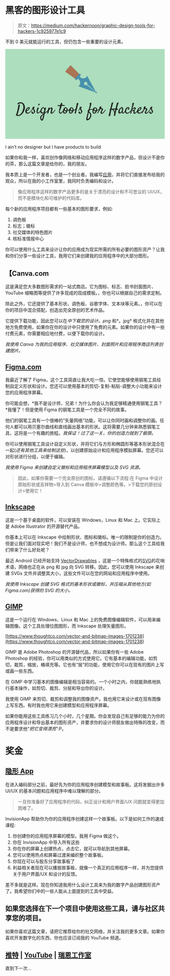 # 黑客的图形设计工具

> 原文：<https://medium.com/hackernoon/graphic-design-tools-for-hackers-1c925977e1c9>

不到 0 美元就能运行的工具，但仍包含一些重要的设计元素。

![](img/a499fda812be75d2125587035cfce9ac.png)

I ain’t no designer but I have products to build

如果你和我一样，喜欢创作像网络和移动应用程序这样的数字产品，但设计不是你的茶，那么这篇文章是给你的，我的朋友。

我本质上是一个开发者，也是一个创业者。我编写[应用](https://medium.com/rayn-studios)，并将它们直接发布给我的观众，所以在我的小工作室里，我同时负责编码和设计。

> 像应用程序这样的数字产品更多的是关于漂亮的设计和不可思议的 UI/UX，而不是模块化和可维护的代码库。

每个新的应用程序项目都有一些基本的图形要求，例如:

1.  调色板
2.  标志；徽标
3.  社交媒体的特色图片
4.  核标准情报中心

你可以使用什么工具来设计让你的应用成为现实所需的所有必要的图形资产？让我和你们分享一些设计工具，我用它们来创建我的应用程序中的大部分图形。

## 【Canva.com 

这是满足您大多数图形需求的一站式商店。它为图标、标志、脸书封面图片、YouTube 缩略图等提供了许多现成的现成模板。，你也可以根据自己的需求定制。

除此之外，它还提供了基本形状、调色板、谷歌字体、文本块等元素。，你可以在你的项目中混合搭配，创造出完全原创的艺术作品。

它提供下载功能，因此您可以在*中下载您的设计。png* 和*。jpg* 格式化并在其他地方免费使用，如果你在你的设计中只使用了免费的元素。如果你的设计中有一些付费元素，你需要相应地付费，以便下载你的设计。

*我使用 Canva 为我的应用程序、社交媒体图片、封面照片和应用程序商店列表创建图片。*

## [Figma.com](https://figma.com)

我最近了解了 Figma，这个工具简直让我大吃一惊。它使您能够使用钢笔工具绘制自定义形状和设计。您还可以使用基本的剪切-复制-粘贴-调整大小功能来设计您的应用程序屏幕。

你可能会想，*我不是设计师，兄弟！为什么你会认为我足够精通使用钢笔工具？*我懂了！但是使用 Figma 的钢笔工具是一个完全不同的故事。

他们的钢笔工具有一个很棒的“矢量网络”功能，可以让你同时画和调整你的画。任何人都可以用贝塞尔曲线和直线画出基本的形状。这将需要几分钟来熟悉钢笔工具，这将是一个有趣的旅程。*我保证！过了这一关，你的创造力就到了极限。*

你可以使用钢笔工具设计自定义形状，并将它们与方形和椭圆形等基本形状混合在一起(*还有其他工具来绘制这些*)，以创建原始设计和应用程序模拟屏幕。您还可以对形状进行分组，以便于编辑。

*我使用 Figma 来创建自定义徽标和应用程序屏幕模型以及 SVG 资源。*

> 因此，如果你需要一个完全原创的图标，请遵循以下流程:在 Figma 中设计原始形状或吉祥物>导入到 Canva 模板中>调整颜色等。>下载您的原创设计>使用它！

## [Inkscape](https://inkscape.org/en/)

这是一个基于桌面的软件，可以安装在 Windows，Linux 和 Mac 上。它实际上是 Adobe Illustrator 的开源替代产品。

你基本上可以在 Inkscape 中绘制形状、图标和徽标。唯一的限制是你的创造力。但是让我们面对现实吧！我们不是设计师，也不想成为设计师。那么这个工具给我们带来了什么好处呢？

最近 Android 已经开始支持 [VectorDrawables](https://developer.android.com/reference/android/graphics/drawable/VectorDrawable.html) ，这是一个特殊格式的[SVG](https://en.wikipedia.org/wiki/Scalable_Vector_Graphics)的花哨术语，网络也正在从 png 和 jpg 向 SVG 转移。因此，您可以使用 Inkscape 来创建 SVGs 文件并调整其大小，这些文件可以在您的网站和应用程序中使用。

*我使用 Inkscape 创建 SVG 格式的基本形状或徽标，并压缩从其他地方(如 Figma.com)获得的 SVG 的大小。*

## [GIMP](https://www.gimp.org/)

这是一个运行在 Windows、Linux 和 Mac 上的免费图像编辑软件，可以用来编辑图像。这个工具处理位图图形，而 Inkscape 处理矢量图形。

[https://www.thoughtco.com/vector-and-bitmap-images-1701238](https://www.thoughtco.com/vector-and-bitmap-images-1701238)

GIMP 是 Adobe Photoshop 的开源替代品，所以如果你有一些 Adobe Photoshop 的经验，你可以用类似的方式使用它。它有基本的编辑功能，如剪切，裁剪，缩放，桶填充等。它也有“层”的功能，使用它你可以在现有的图片上写或画一些东西。

在 GIMP 中学习基本的图像编辑是相当容易的。一个小时之内，你就能熟练地执行基本操作，如剪切、裁剪、分层和导出你的设计。

我使用 GIMP 来剪切、裁剪和调整我的图像资产。我也用它来设计或在现有图像上写东西。有时我也用它来创建模型和应用程序屏幕。

如果你能用这些工具练习几个小时，几个星期。你会发现自己有足够的能力为你的应用程序设计和导出基本的图形资产，并要求你的设计师朋友做出特殊的改变，而不是要求他“*把它变得漂亮*”:P。

# 奖金

## [隐形 App](https://www.invisionapp.com/)

在进入编码部分之前，最好先为你的应用程序创建模型和故事板。这将发掘出许多 UI/UX 的基本问题和应用程序中难以理解的部分。

> 一旦你准备好了应用程序的代码，纠正设计和用户界面/UX 问题就变得更加困难了。

InvisionApp 帮助你为你的应用程序创建这样一个故事板。以下是如何工作的速成课程:

1.  你创建你的应用程序屏幕的模型。我用 Figma 做这个。
2.  你在 InvisionApp 中导入所有这些
3.  你在你的屏幕上创建热点，点击它，就可以导航到其他屏幕。
4.  您可以使用热点和屏幕过渡来编织整个故事板。
5.  你现在可以与股东分享故事板了
6.  利益相关者现在可以播放故事板，就像一个真正的应用程序一样，并为您提供关于用户界面/UX 和设计的反馈。

差不多就是这样。现在你知道我用什么设计工具来为我的数字产品创建图形资产了。我希望你们中的一些人能从上面提到的工具中受益。

## 如果您选择在下一个项目中使用这些工具，请与社区共享您的项目。

如果你喜欢这篇文章，请把它推荐给你的社交网络，并关注我的更多文章。如果你喜欢开发数字化的东西，你也应该订阅我的 YouTube 频道。

## [推特](https://twitter.com/rajat1saxena) | [YouTube](https://www.youtube.com/channel/UCUmQhjjF9bsIaVDJUHSIIKw) | [瑞恩工作室](https://medium.com/rayn-studios)

直到下一次…